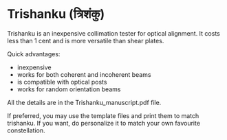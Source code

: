 # Trishanku (त्रिशंकु)

Trishanku is an inexpensive collimation tester for optical alignment.
It costs less than 1 cent and is more versatile than shear plates.

Quick advantages:
- inexpensive
- works for both coherent and incoherent beams
- is compatible with optical posts
- works for random orientation beams 

All the details are in the Trishanku_manuscript.pdf file.

If preferred, you may use the template files and print them to match trishanku.
If you want, do personalize it to match your own favourite constellation.
